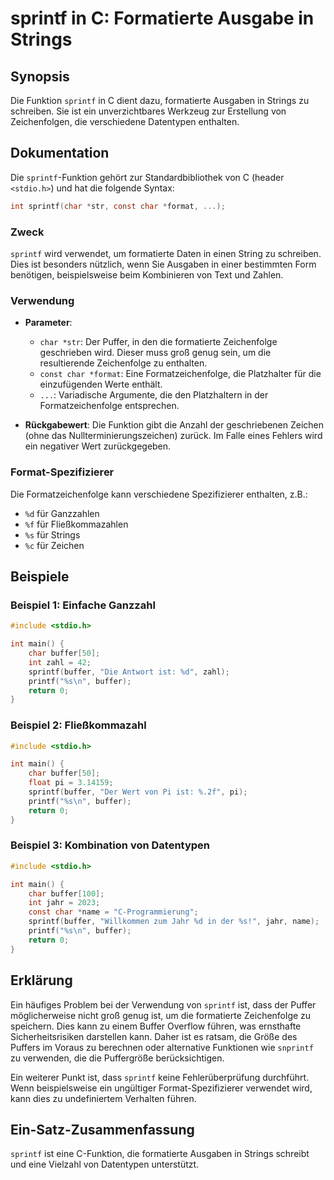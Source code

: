 <!--
Meta Description: # sprintf in C: Formatierte Ausgabe in Strings ## Synopsis Die Funktion `sprintf` in C dient dazu, formatierte Ausgaben in Strings zu schreiben. Sie i...
Meta Keywords: die, sprintf, buffer, ist, char
-->

# sprintf in C: Formatierte Ausgabe in Strings

## Synopsis
Die Funktion `sprintf` in C dient dazu, formatierte Ausgaben in Strings zu schreiben. Sie ist ein unverzichtbares Werkzeug zur Erstellung von Zeichenfolgen, die verschiedene Datentypen enthalten.

## Dokumentation
Die `sprintf`-Funktion gehört zur Standardbibliothek von C (header `<stdio.h>`) und hat die folgende Syntax:

```c
int sprintf(char *str, const char *format, ...);
```

### Zweck
`sprintf` wird verwendet, um formatierte Daten in einen String zu schreiben. Dies ist besonders nützlich, wenn Sie Ausgaben in einer bestimmten Form benötigen, beispielsweise beim Kombinieren von Text und Zahlen.

### Verwendung
- **Parameter**:
  - `char *str`: Der Puffer, in den die formatierte Zeichenfolge geschrieben wird. Dieser muss groß genug sein, um die resultierende Zeichenfolge zu enthalten.
  - `const char *format`: Eine Formatzeichenfolge, die Platzhalter für die einzufügenden Werte enthält.
  - `...`: Variadische Argumente, die den Platzhaltern in der Formatzeichenfolge entsprechen.

- **Rückgabewert**: 
  Die Funktion gibt die Anzahl der geschriebenen Zeichen (ohne das Nullterminierungszeichen) zurück. Im Falle eines Fehlers wird ein negativer Wert zurückgegeben.

### Format-Spezifizierer
Die Formatzeichenfolge kann verschiedene Spezifizierer enthalten, z.B.:
- `%d` für Ganzzahlen
- `%f` für Fließkommazahlen
- `%s` für Strings
- `%c` für Zeichen

## Beispiele

### Beispiel 1: Einfache Ganzzahl
```c
#include <stdio.h>

int main() {
    char buffer[50];
    int zahl = 42;
    sprintf(buffer, "Die Antwort ist: %d", zahl);
    printf("%s\n", buffer);
    return 0;
}
```

### Beispiel 2: Fließkommazahl
```c
#include <stdio.h>

int main() {
    char buffer[50];
    float pi = 3.14159;
    sprintf(buffer, "Der Wert von Pi ist: %.2f", pi);
    printf("%s\n", buffer);
    return 0;
}
```

### Beispiel 3: Kombination von Datentypen
```c
#include <stdio.h>

int main() {
    char buffer[100];
    int jahr = 2023;
    const char *name = "C-Programmierung";
    sprintf(buffer, "Willkommen zum Jahr %d in der %s!", jahr, name);
    printf("%s\n", buffer);
    return 0;
}
```

## Erklärung
Ein häufiges Problem bei der Verwendung von `sprintf` ist, dass der Puffer möglicherweise nicht groß genug ist, um die formatierte Zeichenfolge zu speichern. Dies kann zu einem Buffer Overflow führen, was ernsthafte Sicherheitsrisiken darstellen kann. Daher ist es ratsam, die Größe des Puffers im Voraus zu berechnen oder alternative Funktionen wie `snprintf` zu verwenden, die die Puffergröße berücksichtigen.

Ein weiterer Punkt ist, dass `sprintf` keine Fehlerüberprüfung durchführt. Wenn beispielsweise ein ungültiger Format-Spezifizierer verwendet wird, kann dies zu undefiniertem Verhalten führen.

## Ein-Satz-Zusammenfassung
`sprintf` ist eine C-Funktion, die formatierte Ausgaben in Strings schreibt und eine Vielzahl von Datentypen unterstützt.